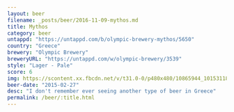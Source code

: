 ```yaml
---
layout: beer
filename: _posts/beer/2016-11-09-mythos.md
title: Mythos
category: beer
untappd: "https://untappd.com/b/olympic-brewery-mythos/5650"
country: "Greece"
brewery: "Olympic Brewery"
breweryURL: "https://untappd.com/w/olympic-brewery/3539"
style: "Lager - Pale"
score: 6
img: https://scontent.xx.fbcdn.net/v/t31.0-0/p480x480/10865944_10153118627183745_3452701286868348707_o.jpg?oh=5623909d6a92ff3bd2edf475a40c0bd0&oe=59308876
beer-date: "2015-02-27"
desc: "I don't remember ever seeing another type of beer in Greece"
permalink: /beer/:title.html
---
```

